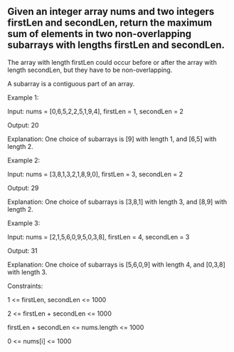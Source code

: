 ## Given an integer array nums and two integers firstLen and secondLen, return the maximum sum of elements in two non-overlapping subarrays with lengths firstLen and secondLen.

The array with length firstLen could occur before or after the array with length secondLen, but they have to be non-overlapping.

A subarray is a contiguous part of an array.

 

Example 1:

Input: nums = [0,6,5,2,2,5,1,9,4], firstLen = 1, secondLen = 2

Output: 20

Explanation: One choice of subarrays is [9] with length 1, and [6,5] with length 2.

Example 2:

Input: nums = [3,8,1,3,2,1,8,9,0], firstLen = 3, secondLen = 2

Output: 29

Explanation: One choice of subarrays is [3,8,1] with length 3, and [8,9] with length 2.

Example 3:

Input: nums = [2,1,5,6,0,9,5,0,3,8], firstLen = 4, secondLen = 3

Output: 31

Explanation: One choice of subarrays is [5,6,0,9] with length 4, and [0,3,8] with length 3.
 

Constraints:

1 <= firstLen, secondLen <= 1000

2 <= firstLen + secondLen <= 1000

firstLen + secondLen <= nums.length <= 1000

0 <= nums[i] <= 1000

